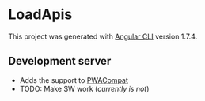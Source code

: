 # LoadApis

This project was generated with [Angular CLI](https://github.com/angular/angular-cli) version 1.7.4.

## Development server

- Adds the support to [PWACompat](https://github.com/GoogleChromeLabs/pwacompat)
- TODO: Make SW work (*currently is not*)